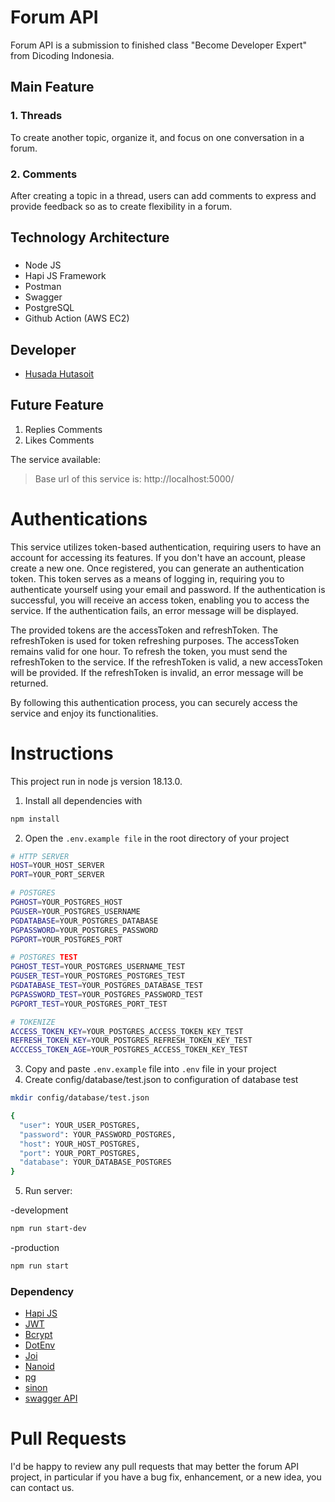 # Forum API  
Forum API is a submission to finished class "Become Developer Expert" from Dicoding Indonesia.

## Main Feature
### 1. Threads <br>
   To create another topic, organize it, and focus on one conversation in a forum.
### 2. Comments <br>
   After creating a topic in a thread, users can add comments to express and provide feedback so as to create flexibility in a forum.

## Technology Architecture

### 
- Node JS
- Hapi JS Framework
- Postman
- Swagger
- PostgreSQL
- Github Action (AWS EC2)

  
##  Developer
- [Husada Hutasoit](https://github.com/husadahts)          

## Future Feature
1. Replies Comments
2. Likes Comments


The service available:
> Base url of this service is: http://localhost:5000/

# Authentications

This service utilizes token-based authentication, requiring users to have an account for accessing its features. If you don't have an account, please create a new one. Once registered, you can generate an authentication token. This token serves as a means of logging in, requiring you to authenticate yourself using your email and password. If the authentication is successful, you will receive an access token, enabling you to access the service. If the authentication fails, an error message will be displayed.

The provided tokens are the accessToken and refreshToken. The refreshToken is used for token refreshing purposes. The accessToken remains valid for one hour. To refresh the token, you must send the refreshToken to the service. If the refreshToken is valid, a new accessToken will be provided. If the refreshToken is invalid, an error message will be returned.

By following this authentication process, you can securely access the service and enjoy its functionalities.

# Instructions
This project run in node js version 18.13.0. 
1. Install all dependencies with
```bash
npm install
```
2. Open the `.env.example file` in the root directory of your project
```bash
# HTTP SERVER
HOST=YOUR_HOST_SERVER
PORT=YOUR_PORT_SERVER

# POSTGRES
PGHOST=YOUR_POSTGRES_HOST
PGUSER=YOUR_POSTGRES_USERNAME
PGDATABASE=YOUR_POSTGRES_DATABASE
PGPASSWORD=YOUR_POSTGRES_PASSWORD
PGPORT=YOUR_POSTGRES_PORT

# POSTGRES TEST
PGHOST_TEST=YOUR_POSTGRES_USERNAME_TEST
PGUSER_TEST=YOUR_POSTGRES_POSTGRES_TEST
PGDATABASE_TEST=YOUR_POSTGRES_DATABASE_TEST
PGPASSWORD_TEST=YOUR_POSTGRES_PASSWORD_TEST
PGPORT_TEST=YOUR_POSTGRES_PORT_TEST

# TOKENIZE
ACCESS_TOKEN_KEY=YOUR_POSTGRES_ACCESS_TOKEN_KEY_TEST
REFRESH_TOKEN_KEY=YOUR_POSTGRES_REFRESH_TOKEN_KEY_TEST
ACCCESS_TOKEN_AGE=YOUR_POSTGRES_ACCESS_TOKEN_KEY_TEST

```
   
3. Copy and paste `.env.example` file into `.env` file in your project 
4. Create config/database/test.json to configuration of database test
```bash 
mkdir config/database/test.json  
```
```bash
{
  "user": YOUR_USER_POSTGRES,
  "password": YOUR_PASSWORD_POSTGRES,
  "host": YOUR_HOST_POSTGRES,
  "port": YOUR_PORT_POSTGRES,
  "database": YOUR_DATABASE_POSTGRES
}

```

5. Run server:
<P>-development<p>

```bash
npm run start-dev
```
<p>-production<p>

```bash 
npm run start  
```

### Dependency

* [Hapi JS](https://www.npmjs.com/package/hapijs)
* [JWT](https://www.npmjs.com/package/jsonwebtoken)
* [Bcrypt](https://www.npmjs.com/package/bcrypt)
* [DotEnv](https://www.npmjs.com/package/dotenv)
* [Joi](https://www.npmjs.com/package/joi)
* [Nanoid](https://www.npmjs.com/package/nanoid)
* [pg](https://www.npmjs.com/package/pg)
* [sinon](https://www.npmjs.com/package/sinon)
* [swagger API](https://www.npmjs.com/package/hapi-swagger)

# Pull Requests

I'd be happy to review any pull requests that may better the forum API project, in particular if you have a bug fix, enhancement, or a new idea, you can contact us.
